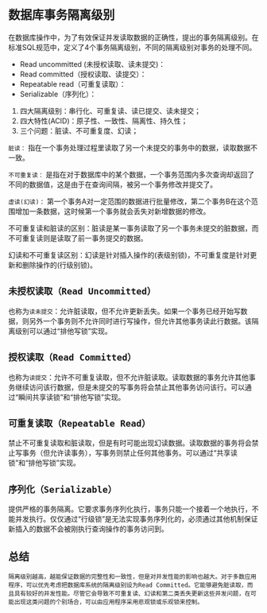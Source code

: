 # `数据库事务隔离级别`

在数据库操作中，为了有效保证并发读取数据的正确性，提出的事务隔离级别。在标准SQL规范中，定义了4个事务隔离级别，不同的隔离级别对事务的处理不同。

- Read uncommitted (未授权读取、读未提交)：
- Read committed（授权读取、读提交）：
- Repeatable read（可重复读取）：
- Serializable（序列化）：
 
1) 四大隔离级别：串行化、可重复读、读已提交、读未提交；
2) 四大特性(ACID)：原子性、一致性、隔离性、持久性；
3) 三个问题：脏读、不可重复度、幻读；

 
`脏读：`
指在一个事务处理过程里读取了另一个未提交的事务中的数据，读取数据不一致。

`不可重复读：`
是指在对于数据库中的某个数据，一个事务范围内多次查询却返回了不同的数据值，这是由于在查询间隔，被另一个事务修改并提交了。

`虚读(幻读)：`
第一个事务A对一定范围的数据进行批量修改，第二个事务B在这个范围增加一条数据，这时候第一个事务就会丢失对新增数据的修改。

不可重复读和脏读的区别：脏读是某一事务读取了另一个事务未提交的脏数据，而不可重复读则是读取了前一事务提交的数据。　　

幻读和不可重复读区别：幻读是针对插入操作的(表级别锁)，不可重复度是针对更新和删除操作的(行级别锁)。

## `未授权读取（Read Uncommitted）`

也称为`读未提交`：允许脏读取，但不允许更新丢失。如果一个事务已经开始写数据，则另外一个事务则不允许同时进行写操作，但允许其他事务读此行数据。该隔离级别可以通过“排他写锁”实现。

## `授权读取（Read Committed）`

也称为`读提交`：允许不可重复读取，但不允许脏读取。读取数据的事务允许其他事务继续访问该行数据，但是未提交的写事务将会禁止其他事务访问该行。可以通过“瞬间共享读锁”和“排他写锁”实现。

## `可重复读取（Repeatable Read）`

禁止不可重复读取和脏读取，但是有时可能出现幻读数据。读取数据的事务将会禁止写事务（但允许读事务），写事务则禁止任何其他事务。可以通过“共享读锁”和“排他写锁”实现。

## `序列化（Serializable）`

提供严格的事务隔离。它要求事务序列化执行，事务只能一个接着一个地执行，不能并发执行。仅仅通过“行级锁”是无法实现事务序列化的，必须通过其他机制保证新插入的数据不会被刚执行查询操作的事务访问到。

## 总结
`隔离级别越高，越能保证数据的完整性和一致性，但是对并发性能的影响也越大。对于多数应用程序，可以优先考虑把数据库系统的隔离级别设为Read Committed。它能够避免脏读取，而且具有较好的并发性能。尽管它会导致不可重复读、幻读和第二类丢失更新这些并发问题，在可能出现这类问题的个别场合，可以由应用程序采用悲观锁或乐观锁来控制。`